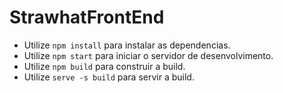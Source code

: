 # StrawhatFrontEnd

- Utilize ``npm install`` para instalar as dependencias.
- Utilize ``npm start`` para iniciar o servidor de desenvolvimento.
- Utilize ``npm build`` para construir a build.
- Utilize ``serve -s build`` para servir a build.
